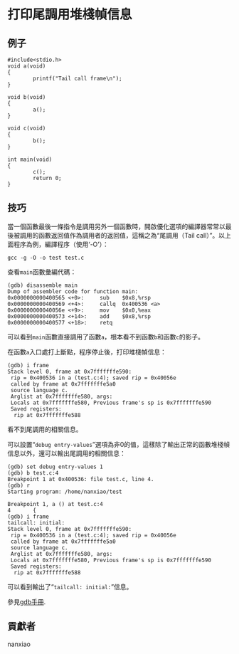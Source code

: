 # 打印尾調用堆棧幀信息
## 例子
	#include<stdio.h>
	void a(void)
	{
	        printf("Tail call frame\n");
	}
	
	void b(void)
	{
	        a();
	}
	
	void c(void)
	{
	        b();
	}
	
	int main(void)
	{
	        c();
	        return 0;
	}

## 技巧
當一個函數最後一條指令是調用另外一個函數時，開啟優化選項的編譯器常常以最後被調用的函數返回值作為調用者的返回值，這稱之為“尾調用（Tail call）”。以上面程序為例，編譯程序（使用‘-O’）：  

    gcc -g -O -o test test.c
查看`main`函數彙編代碼：

	(gdb) disassemble main
    Dump of assembler code for function main:
    0x0000000000400565 <+0>:     sub    $0x8,%rsp
    0x0000000000400569 <+4>:     callq  0x400536 <a>
    0x000000000040056e <+9>:     mov    $0x0,%eax
    0x0000000000400573 <+14>:    add    $0x8,%rsp
    0x0000000000400577 <+18>:    retq
可以看到`main`函數直接調用了函數`a`，根本看不到函數`b`和函數`c`的影子。
  
在函數`a`入口處打上斷點，程序停止後，打印堆棧幀信息：  

	(gdb) i frame
	Stack level 0, frame at 0x7fffffffe590:
	 rip = 0x400536 in a (test.c:4); saved rip = 0x40056e
	 called by frame at 0x7fffffffe5a0
	 source language c.
	 Arglist at 0x7fffffffe580, args:
	 Locals at 0x7fffffffe580, Previous frame's sp is 0x7fffffffe590
	 Saved registers:
	  rip at 0x7fffffffe588
看不到尾調用的相關信息。  

可以設置“`debug entry-values`”選項為非0的值，這樣除了輸出正常的函數堆棧幀信息以外，還可以輸出尾調用的相關信息：  

	(gdb) set debug entry-values 1
	(gdb) b test.c:4
	Breakpoint 1 at 0x400536: file test.c, line 4.
	(gdb) r
	Starting program: /home/nanxiao/test
	
	Breakpoint 1, a () at test.c:4
	4       {
	(gdb) i frame
	tailcall: initial:
	Stack level 0, frame at 0x7fffffffe590:
	 rip = 0x400536 in a (test.c:4); saved rip = 0x40056e
	 called by frame at 0x7fffffffe5a0
	 source language c.
	 Arglist at 0x7fffffffe580, args:
	 Locals at 0x7fffffffe580, Previous frame's sp is 0x7fffffffe590
	 Saved registers:
	  rip at 0x7fffffffe588

可以看到輸出了“`tailcall: initial:`”信息。  

參見[gdb手冊](https://sourceware.org/gdb/onlinedocs/gdb/Tail-Call-Frames.html).

## 貢獻者

nanxiao
